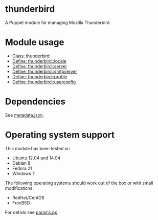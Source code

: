 # thunderbird

A Puppet module for managing Mozilla Thunderbird

# Module usage

* [Class: thunderbird](manifests/init.pp)
* [Define: thunderbird::locale](manifests/locale.pp)
* [Define: thunderbird::server](manifests/server.pp)
* [Define: thunderbird::smtpserver](manifests/smtpserver.pp)
* [Define: thunderbird::profile](manifests/profile.pp)
* [Define: thunderbird::userconfig](manifests/userconfig.pp)

# Dependencies

See [metadata.json](metadata.json).

# Operating system support

This module has been tested on

* Ubuntu 12.04 and 14.04
* Debian 8
* Fedora 21
* Windows 7

The following operating systems should work out of the box or with small 
modifications:

* RedHat/CentOS
* FreeBSD

For details see [params.pp](manifests/params.pp).
